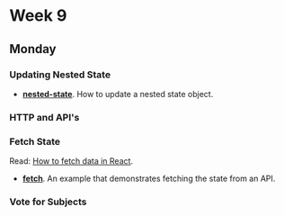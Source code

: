 # Week 9

## Monday

### Updating Nested State

* **[nested-state](nested-state)**. How to update a nested state object.

### HTTP and API's

### Fetch State

Read: [How to fetch data in React](https://www.robinwieruch.de/react-fetching-data/).

* **[fetch](fetch)**. An example that demonstrates fetching the state from an API.

### Vote for Subjects
